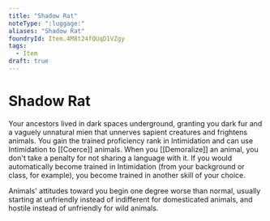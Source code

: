 ```yaml
---
title: "Shadow Rat"
noteType: ":luggage:"
aliases: "Shadow Rat"
foundryId: Item.4M8t24fQUqD1VZgy
tags:
  - Item
draft: true
---
```


# Shadow Rat

Your ancestors lived in dark spaces underground, granting you dark fur and a vaguely unnatural mien that unnerves sapient creatures and frightens animals. You gain the trained proficiency rank in Intimidation and can use Intimidation to [[Coerce]] animals. When you [[Demoralize]] an animal, you don't take a penalty for not sharing a language with it. If you would automatically become trained in Intimidation (from your background or class, for example), you become trained in another skill of your choice.

Animals' attitudes toward you begin one degree worse than normal, usually starting at unfriendly instead of indifferent for domesticated animals, and hostile instead of unfriendly for wild animals.
